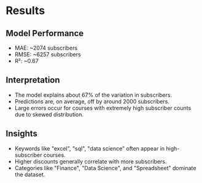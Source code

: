 # Results

## Model Performance
- MAE: ~2074 subscribers
- RMSE: ~6257 subscribers
- R²: ~0.67

## Interpretation
- The model explains about 67% of the variation in subscribers.
- Predictions are, on average, off by around 2000 subscribers.
- Large errors occur for courses with extremely high subscriber counts due to skewed distribution.

## Insights
- Keywords like "excel", "sql", "data science" often appear in high-subscriber courses.
- Higher discounts generally correlate with more subscribers.
- Categories like "Finance", "Data Science", and "Spreadsheet" dominate the dataset.
